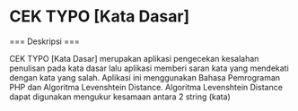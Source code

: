 # CEK TYPO [Kata Dasar]

=== Deskripsi ===

CEK TYPO [Kata Dasar] merupakan aplikasi pengecekan kesalahan penulisan pada kata dasar lalu aplikasi memberi saran kata yang mendekati dengan kata yang salah. Aplikasi ini menggunakan Bahasa Pemrograman PHP dan Algoritma Levenshtein Distance. Algoritma Levenshtein Distance dapat digunakan mengukur kesamaan antara 2 string (kata)


